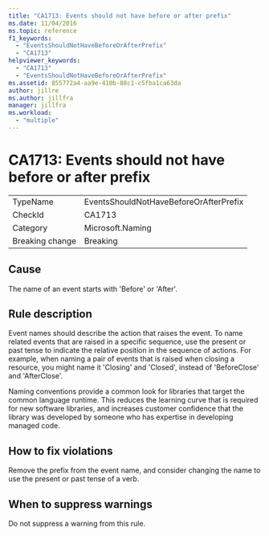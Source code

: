 ```yaml
---
title: "CA1713: Events should not have before or after prefix"
ms.date: 11/04/2016
ms.topic: reference
f1_keywords:
  - "EventsShouldNotHaveBeforeOrAfterPrefix"
  - "CA1713"
helpviewer_keywords:
  - "CA1713"
  - "EventsShouldNotHaveBeforeOrAfterPrefix"
ms.assetid: 855772a4-aa9e-410b-88c1-c5fba1ca63da
author: jillre
ms.author: jillfra
manager: jillfra
ms.workload:
  - "multiple"
---
```

# CA1713: Events should not have before or after prefix

|||
|-|-|
|TypeName|EventsShouldNotHaveBeforeOrAfterPrefix|
|CheckId|CA1713|
|Category|Microsoft.Naming|
|Breaking change|Breaking|

## Cause
The name of an event starts with 'Before' or 'After'.

## Rule description
Event names should describe the action that raises the event. To name related events that are raised in a specific sequence, use the present or past tense to indicate the relative position in the sequence of actions. For example, when naming a pair of events that is raised when closing a resource, you might name it 'Closing' and 'Closed', instead of 'BeforeClose' and 'AfterClose'.

Naming conventions provide a common look for libraries that target the common language runtime. This reduces the learning curve that is required for new software libraries, and increases customer confidence that the library was developed by someone who has expertise in developing managed code.

## How to fix violations
Remove the prefix from the event name, and consider changing the name to use the present or past tense of a verb.

## When to suppress warnings
Do not suppress a warning from this rule.
